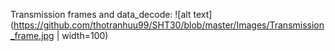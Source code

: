 Transmission frames and data_decode:
![alt text](https://github.com/thotranhuu99/SHT30/blob/master/Images/Transmission_frame.jpg | width=100)
